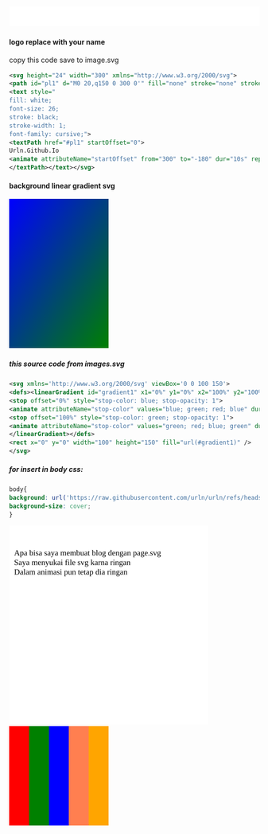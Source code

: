[![images](svg/urln.svg)](https://urln.github.io/svg-circle.svg)
#### logo replace with your name
copy this code save to image.svg
```svg
<svg height="24" width="300" xmlns="http://www.w3.org/2000/svg">
<path id="pl1" d="M0 20,q150 0 300 0'" fill="none" stroke="none" stroke-width="10"/>
<text style="
fill: white;
font-size: 26;
stroke: black;
stroke-width: 1;
font-family: cursive;">
<textPath href="#pl1" startOffset="0">
Urln.Github.Io 
<animate attributeName="startOffset" from="300" to="-180" dur="10s" repeatCount="indefinite"/>
</textPath></text></svg>
```


#### background linear gradient svg
<picture>
<source srcset="svg/bgr.svg" type="image/svg+xml">
<img src="svg/bgr.svg" alt="Home">
</picture>

##### this source code from images.svg 
```svg
<svg xmlns='http://www.w3.org/2000/svg' viewBox='0 0 100 150'>
<defs><linearGradient id="gradient1" x1="0%" y1="0%" x2="100%" y2="100%">
<stop offset="0%" style="stop-color: blue; stop-opacity: 1">
<animate attributeName="stop-color" values="blue; green; red; blue" dur="4s" repeatCount="indefinite" /></stop>
<stop offset="100%" style="stop-color: green; stop-opacity: 1">
<animate attributeName="stop-color" values="green; red; blue; green" dur="4s" repeatCount="indefinite" /></stop>
</linearGradient></defs>
<rect x="0" y="0" width="100" height="150" fill="url(#gradient1)" /> 
</svg>
```
##### for insert in body css:
```css
body{
background: url('https://raw.githubusercontent.com/urln/urln/refs/heads/main/svg/bgr.svg');
background-size: cover;
}
```

<picture>
<source srcset="new.svg" type="image/svg+xml">
<img src="new.svg" alt="Home">
</picture>
<picture>
<source srcset="svg/base.svg" type="image/svg+xml">
<img src="svg/base.svg" alt="Home">
</picture>
